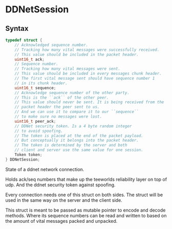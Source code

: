 # DDNetSession

## Syntax

```C
typedef struct {
	// Acknowledged sequence number.
	// Tracking how many vital messages were successfully received.
	// This value should be included in the packet header.
	uint16_t ack;
	// Sequence number.
	// Tracking how many vital messages were sent.
	// This value should be included in every messages chunk header.
	// The first vital message sent should have sequence number 1
	// in its chunk header.
	uint16_t sequence;
	// Acknowledge sequence number of the other party.
	// This is the ``ack`` of the other peer.
	// This value should never be sent. It is being received from the
	// packet header the peer sent to us.
	// And we can use it to compare it to our ``sequence``
	// to make sure no messages were lost.
	uint16_t peer_ack;
	// DDNet security token. Is a 4 byte random integer
	// to avoid spoofing.
	// The token is placed at the end of the packet payload.
	// But conceptually it belongs into the packet header.
	// The token is determined by the server and both
	// client and server use the same value for one session.
	Token token;
} DDNetSession;
```

State of a ddnet network connection.

Holds ack/seq numbers that make up the teeworlds
reliability layer on top of udp.
And the ddnet security token against spoofing.

Every connection needs one of this struct on both sides.
The struct will be used in the same way on the server and the client side.

This struct is meant to be passed as mutable pointer to encode and decode methods.
Where its sequence numbers can be read and written to based on the amount of
vital messages packed and unpacked.

